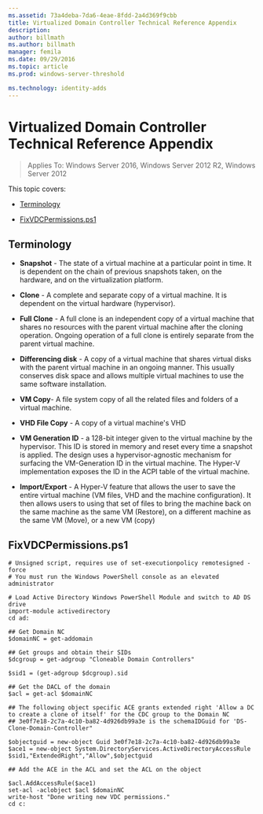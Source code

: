 ```yaml
---
ms.assetid: 73a4deba-7da6-4eae-8fdd-2a4d369f9cbb
title: Virtualized Domain Controller Technical Reference Appendix
description:
author: billmath
ms.author: billmath
manager: femila
ms.date: 09/29/2016
ms.topic: article
ms.prod: windows-server-threshold

ms.technology: identity-adds
---
```


# Virtualized Domain Controller Technical Reference Appendix

>Applies To: Windows Server 2016, Windows Server 2012 R2, Windows Server 2012

This topic covers:  
  
-   [Terminology](../../../ad-ds/reference/virtual-dc/../../../ad-ds/reference/virtual-dc/Virtualized-Domain-Controller-Technical-Reference-Appendix.md#BKMK_Terms)  
  
-   [FixVDCPermissions.ps1](../../../ad-ds/reference/virtual-dc/../../../ad-ds/reference/virtual-dc/Virtualized-Domain-Controller-Technical-Reference-Appendix.md#BKMK_FixPDCPerms)  
  
## <a name="BKMK_Terms"></a>Terminology  
  
-   **Snapshot** - The state of a virtual machine at a particular point in time. It is dependent on the chain of previous snapshots taken, on the hardware, and on the virtualization platform.  
  
-   **Clone** - A complete and separate copy of a virtual machine. It is dependent on the virtual hardware (hypervisor).  
  
-   **Full Clone** - A full clone is an independent copy of a virtual machine that shares no resources with the parent virtual machine after the cloning operation. Ongoing operation of a full clone is entirely separate from the parent virtual machine.  
  
-   **Differencing disk** - A copy of a virtual machine that shares virtual disks with the parent virtual machine in an ongoing manner. This usually conserves disk space and allows multiple virtual machines to use the same software installation.  
  
-   **VM Copy**- A file system copy of all the related files and folders of a virtual machine.  
  
-   **VHD File Copy** - A copy of a virtual machine's VHD  
  
-   **VM Generation ID** - a 128-bit integer given to the virtual machine by the hypervisor. This ID is stored in memory and reset every time a snapshot is applied. The design uses a hypervisor-agnostic mechanism for surfacing the VM-Generation ID in the virtual machine. The Hyper-V implementation exposes the ID in the ACPI table of the virtual machine.  
  
-   **Import/Export** - A Hyper-V feature that allows the user to save the entire virtual machine (VM files, VHD and the machine configuration). It then allows users to using that set of files to bring the machine back on the same machine as the same VM (Restore), on a different machine as the same VM (Move), or a new VM (copy)  
  
## <a name="BKMK_FixPDCPerms"></a>FixVDCPermissions.ps1  
  
```  
# Unsigned script, requires use of set-executionpolicy remotesigned -force  
# You must run the Windows PowerShell console as an elevated administrator  
  
# Load Active Directory Windows PowerShell Module and switch to AD DS drive  
import-module activedirectory  
cd ad:  
  
## Get Domain NC  
$domainNC = get-addomain  
  
## Get groups and obtain their SIDs   
$dcgroup = get-adgroup "Cloneable Domain Controllers"  
  
$sid1 = (get-adgroup $dcgroup).sid  
  
## Get the DACL of the domain  
$acl = get-acl $domainNC  
  
## The following object specific ACE grants extended right 'Allow a DC to create a clone of itself' for the CDC group to the Domain NC  
## 3e0f7e18-2c7a-4c10-ba82-4d926db99a3e is the schemaIDGuid for 'DS-Clone-Domain-Controller"  
  
$objectguid = new-object Guid 3e0f7e18-2c7a-4c10-ba82-4d926db99a3e  
$ace1 = new-object System.DirectoryServices.ActiveDirectoryAccessRule $sid1,"ExtendedRight","Allow",$objectguid  
  
## Add the ACE in the ACL and set the ACL on the object   
  
$acl.AddAccessRule($ace1)  
set-acl -aclobject $acl $domainNC  
write-host "Done writing new VDC permissions."  
cd c:   
```  
  


